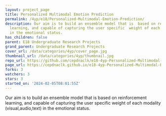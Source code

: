 ```yaml
---
layout: project_page
title: Personalized Multimodal Emotion Prediction
permalink: /4yp/e18/Personalized-Multimodal-Emotion-Prediction/
description: Our aim is to build an ensemble model that is  based on reinforcement
  learning, and capable of capturing the user specific  weight of each modality (visual,audio,text)
  in the emotional status.
has_children: false
parent: E18 Undergraduate Research Projects
grand_parent: Undergraduate Research Projects
cover_url: /data/categories/4yp/cover_page.jpg
thumbnail_url: /data/categories/4yp/thumbnail.jpg
repo_url: https://github.com/cepdnaclk/e18-4yp-Personalized-Multimodal-Emotion-Prediction
page_url: https://cepdnaclk.github.io/e18-4yp-Personalized-Multimodal-Emotion-Prediction
forks: 3
watchers: 3
stars: 3
started_on: '2024-02-05T08:01:55Z'
---
```


Our aim is to build an ensemble model that is  based on reinforcement learning, and capable of capturing the user specific  weight of each modality (visual,audio,text) in the emotional status.